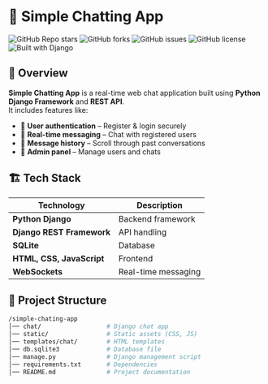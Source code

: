 # 💬 Simple Chatting App  

![GitHub Repo stars](https://img.shields.io/github/stars/imthiyas25/simple-chating-app?style=social)
![GitHub forks](https://img.shields.io/github/forks/imthiyas25/simple-chating-app?style=social)
![GitHub issues](https://img.shields.io/github/issues/imthiyas25/simple-chating-app)
![GitHub license](https://img.shields.io/github/license/imthiyas25/simple-chating-app)
![Built with Django](https://img.shields.io/badge/Built%20With-Django-blue)

## 🚀 Overview  
**Simple Chatting App** is a real-time web chat application built using **Python Django Framework** and **REST API**.  
It includes features like:  
- 📝 **User authentication** – Register & login securely  
- 💬 **Real-time messaging** – Chat with registered users  
- 📜 **Message history** – Scroll through past conversations  
- 🔧 **Admin panel** – Manage users and chats  

## 🏗️ Tech Stack  
| Technology | Description |
|------------|------------|
| **Python Django** | Backend framework |
| **Django REST Framework** | API handling |
| **SQLite** | Database |
| **HTML, CSS, JavaScript** | Frontend |
| **WebSockets** | Real-time messaging |

## 📂 Project Structure  
```bash
/simple-chating-app
│── chat/                  # Django chat app
│── static/                # Static assets (CSS, JS)
│── templates/chat/        # HTML templates
│── db.sqlite3             # Database file
│── manage.py              # Django management script
│── requirements.txt       # Dependencies
│── README.md              # Project documentation
